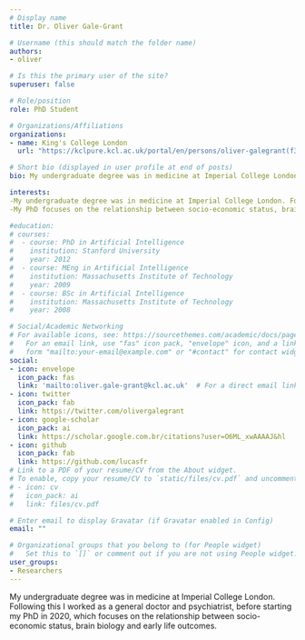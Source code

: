 ```yaml
---
# Display name
title: Dr. Oliver Gale-Grant

# Username (this should match the folder name)
authors:
- oliver

# Is this the primary user of the site?
superuser: false

# Role/position
role: PhD Student

# Organizations/Affiliations
organizations:
- name: King's College London
  url: "https://kclpure.kcl.ac.uk/portal/en/persons/oliver-galegrant(f382474c-4412-4bed-aa58-f886e29a9d33).html"

# Short bio (displayed in user profile at end of posts)
bio: My undergraduate degree was in medicine at Imperial College London. Following this I worked as a general doctor and psychiatrist, before starting my PhD in 2020, which focuses on the relationship between socio-economic status, brain biology and early life outcomes. 

interests: 
-My undergraduate degree was in medicine at Imperial College London. Following this I worked as a general doctor and psychiatrist
-My PhD focuses on the relationship between socio-economic status, brain biology and early life outcomes. 

#education:
# courses:
#  - course: PhD in Artificial Intelligence
#    institution: Stanford University
#    year: 2012
#  - course: MEng in Artificial Intelligence
#    institution: Massachusetts Institute of Technology
#    year: 2009
#  - course: BSc in Artificial Intelligence
#    institution: Massachusetts Institute of Technology
#    year: 2008

# Social/Academic Networking
# For available icons, see: https://sourcethemes.com/academic/docs/page-builder/#icons
#   For an email link, use "fas" icon pack, "envelope" icon, and a link in the
#   form "mailto:your-email@example.com" or "#contact" for contact widget.
social:
- icon: envelope
  icon_pack: fas
  link: 'mailto:oliver.gale-grant@kcl.ac.uk'  # For a direct email link, use "mailto:test@example.org".
- icon: twitter
  icon_pack: fab
  link: https://twitter.com/olivergalegrant
- icon: google-scholar
  icon_pack: ai
  link: https://scholar.google.com.br/citations?user=O6ML_xwAAAAJ&hl
- icon: github
  icon_pack: fab
  link: https://github.com/lucasfr
# Link to a PDF of your resume/CV from the About widget.
# To enable, copy your resume/CV to `static/files/cv.pdf` and uncomment the lines below.
# - icon: cv
#   icon_pack: ai
#   link: files/cv.pdf

# Enter email to display Gravatar (if Gravatar enabled in Config)
email: ""

# Organizational groups that you belong to (for People widget)
#   Set this to `[]` or comment out if you are not using People widget.
user_groups:
- Researchers
---
```

My undergraduate degree was in medicine at Imperial College London. Following this I worked as a general doctor and psychiatrist, before starting my PhD in 2020, which focuses on the relationship between socio-economic status, brain biology and early life outcomes.
